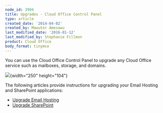 ```yaml
---
node_id: 3994
title: Upgrades - Cloud Office Control Panel
type: article
created_date: '2014-04-02'
created_by: Mawutor Amesawu
last_modified_date: '2016-01-12'
last_modified_by: Stephanie Fillmon
product: Cloud Office
body_format: tinymce
---
```


You can use the Cloud Office Control Panel to upgrade any Cloud Office
service such as mailboxes, storage, and domains.

![](https://8026b2e3760e2433679c-fffceaebb8c6ee053c935e8915a3fbe7.ssl.cf2.rackcdn.com/field/image/SnapCrab_NoName_2014-3-26_13-14-52_No-00.png){width="250"
height="104"}

The following articles provide instructions for upgrading your Email
Hosting and SharePoint applications:

-   [Upgrade Email
    Hosting](/howto/upgrade-email-hosting-cloud-office-control-panel)
-   [Upgrade
    SharePoint](/howto/upgrade-sharepoint-site-storage-cloud-office-control-panel)


